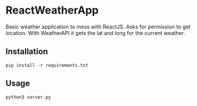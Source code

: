 # ReactWeatherApp

Basic weather application to mess with ReactJS. Asks for permission to get location. With WeatherAPI it gets the lat and long for the current weather.

## Installation

`pip install -r requirements.txt`

## Usage

`python3 server.py`
